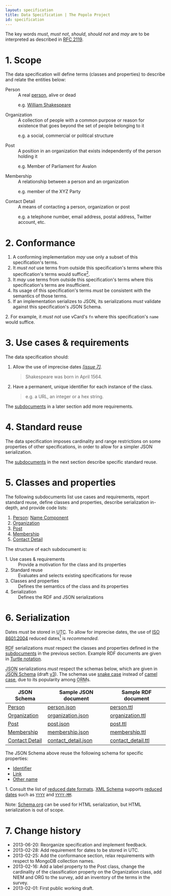 ```yaml
---
layout: specification
title: Data Specification | The Popolo Project
id: specification
---
```

The key words <em class="rfc2119">must</em>, <em class="rfc2119">must not</em>, <em class="rfc2119">should</em>, <em class="rfc2119">should not</em> and <em class="rfc2119">may</em> are to be interpreted as described in [RFC 2119](http://tools.ietf.org/html/rfc2119).

<h1 id="scope">1. Scope</h1>

The data specification will define terms (classes and properties) to describe and relate the entities below:

<dl>
  <dt>Person</dt>
  <dd>
    <div>A real <a href="http://en.wikipedia.org/wiki/Person">person</a>, alive or dead</div>
    <p class="note">e.g. <a href="http://en.wikipedia.org/wiki/William_Shakespeare">William Shakespeare</a></p>
  </dd>
  <dt>Organization</dt>
  <dd>
    <div>A collection of people with a common purpose or reason for existence that goes beyond the set of people belonging to it</div>
    <p class="note">e.g. a social, commercial or political structure</p>
  </dd>
  <dt>Post</dt>
  <dd>
    <div>A position in an organization that exists independently of the person holding it</div>
    <p class="note">e.g. Member of Parliament for Avalon</p>
  </dd>
  <dt>Membership</dt>
  <dd>
    <div>A relationship between a person and an organization</div>
    <p class="note">e.g. member of the XYZ Party</p>
  </dd>
  <dt>Contact Detail</dt>
  <dd>
    <div>A means of contacting a person, organization or post</div>
    <p class="note">e.g. a telephone number, email address, postal address, Twitter account, etc.</p>
  </dd>
</dl>

<h1 id="conformance">2. Conformance</h1>

1. A conforming implementation <em class="rfc2119">may</em> use only a subset of this specification's terms.
1. It <em class="rfc2119">must not</em> use terms from outside this specification's terms where this specification's terms would suffice[<sup>2</sup>](#note2).
1. It <em class="rfc2119">may</em> use terms from outside this specification's terms where this specification's terms are insufficient.
1. Its usage of this specification's terms <em class="rfc2119">must</em> be consistent with the semantics of those terms.
1. If an implementation serializes to JSON, its serializations <em class="rfc2119">must</em> validate against this specification's JSON Schema.

<p class="note" id="note2">2. For example, it <em class="rfc2119">must not</em> use vCard's <code>fn</code> where this specification's <code>name</code> would suffice.</p>

<h1 id="use-cases-and-requirements">3. Use cases &amp; requirements</h1>

The data specification should:

1. Allow the use of imprecise dates [*[issue 7]*](https://github.com/opennorth/popolo-spec/issues/7).

    >Shakespeare was born in April 1564.

1. Have a permanent, unique identifier for each instance of the class.

    >e.g. a URL, an integer or a hex string.

The [subdocuments](#classes-and-properties) in a later section add more requirements.

<h1 id="standard-reuse">4. Standard reuse</h1>

The data specification imposes cardinality and range restrictions on some properties of other specifications, in order to allow for a simpler JSON serialization.

The [subdocuments](#classes-and-properties) in the next section describe specific standard reuse.

<h1 id="classes-and-properties">5. Classes and properties</h1>

The following subdocuments list use cases and requirements, report standard reuse, define classes and properties, describe serialization in-depth, and provide code lists:

1. [Person](/specs/person.html): [Name Component](/specs/person/name-component.html)
1. [Organization](/specs/organization.html)
1. [Post](/specs/post.html)
1. [Membership](/specs/membership.html)
1. [Contact Detail](/specs/contact-detail.html)

The structure of each subdocument is:

<dl>
  <dt>1. Use cases &amp; requirements</dt>
  <dd>Provide a motivation for the class and its properties</dd>
  <dt>2. Standard reuse</dt>
  <dd>Evaluates and selects existing specifications for reuse</dd>
  <dt>3. Classes and properties</dt>
  <dd>Defines the semantics of the class and its properties</dd>
  <dt>4. Serialization</dt>
  <dd>Defines the RDF and JSON serializations</dd>
</dl>

<h1 id="serialization">6. Serialization</h1>

Dates <em class="rfc2119">must</em> be stored in <abbr title="Coordinated Universal Time">UTC</abbr>. To allow for imprecise dates, the use of [ISO 8601:2004](http://www.iso.org/iso/catalogue_detail?csnumber=40874) reduced dates[<sup>1</sup>](#note1) is <em class="rfc2119">recommended</em>.

<abbr title="Resource Description Framework">RDF</abbr> serializations <em class="rfc2119">must</em> respect the classes and properties defined in the [subdocuments](#classes-and-properties) in the previous section. Example RDF documents are given in [Turtle notation](http://www.w3.org/TeamSubmission/turtle/).

<abbr title="JavaScript Object Notation">JSON</abbr> serializations <em class="rfc2119">must</em> respect the schemas below, which are given in [JSON Schema](http://json-schema.org/) (draft [v3](http://tools.ietf.org/html/draft-zyp-json-schema-03)). The schemas use [snake case](http://en.wikipedia.org/wiki/Snake_case) instead of [camel case](http://en.wikipedia.org/wiki/CamelCase), due to its popularity among <abbr title="object-relational mapper">ORM</abbr>s.

<table>
  <thead>
    <tr>
      <th>JSON Schema</th>
      <th>Sample JSON document</th>
      <th>Sample RDF document</th>
    </tr>
  </thead>
  <tbody>
    <tr>
      <td><a href="/schemas/person.json">Person</a></td>
      <td><a href="/examples/person.json">person.json</a></td>
      <td><a href="/examples/person.ttl">person.ttl</a></td>
    </tr>
    <tr>
      <td><a href="/schemas/organization.json">Organization</a></td>
      <td><a href="/examples/organization.json">organization.json</a></td>
      <td><a href="/examples/organization.ttl">organization.ttl</a></td>
    </tr>
    <tr>
      <td><a href="/schemas/post.json">Post</a></td>
      <td><a href="/examples/post.json">post.json</a></td>
      <td><a href="/examples/post.ttl">post.ttl</a></td>
    </tr>
    <tr>
      <td><a href="/schemas/membership.json">Membership</a></td>
      <td><a href="/examples/membership.json">membership.json</a></td>
      <td><a href="/examples/membership.ttl">membership.ttl</a></td>
    </tr>
    <tr>
      <td><a href="/schemas/contact_detail.json">Contact Detail</a></td>
      <td><a href="/examples/contact_detail.json">contact_detail.json</a></td>
      <td><a href="/examples/contact_detail.ttl">contact_detail.ttl</a></td>
    </tr>
  </tbody>
</table>

The JSON Schema above reuse the following schema for specific properties:

* [Identifier](/schemas/identifier.json)
* [Link](/schemas/link.json)
* [Other name](/schemas/other_name.json)

<p class="note" id="note1">1. Consult the list of <a href="https://github.com/opennorth/popolo-spec/wiki/ISO-8601%3A2004-formats">reduced date formats</a>. <a href="http://www.w3.org/XML/Schema.html">XML Schema</a> supports <a href="http://www.w3.org/TR/xmlschema-2/#truncatedformats">reduced dates</a> such as <a href="http://www.w3.org/TR/xmlschema-2/#gYear"><code>YYYY</code></a> and <a href="http://www.w3.org/TR/xmlschema-2/#gYearMonth"><code>YYYY-MM</code></a>.</p>
<p class="note">Note: <a href="http://schema.org/">Schema.org</a> can be used for HTML serialization, but HTML serialization is out of scope.</p>

<h1 id="history">7. Change history</h1>

* 2013-06-20: Reorganize specification and implement feedback.
* 2013-02-28: Add requirement for dates to be stored in UTC.
* 2013-02-25: Add the conformance section, relax requirements with respect to MongoDB collection names.
* 2013-02-16: Add a label property to the Post class, change the cardinality of the classification property on the Organization class, add NIEM and ORG to the survey, add an inventory of the terms in the survey.
* 2013-02-01: First public working draft.
